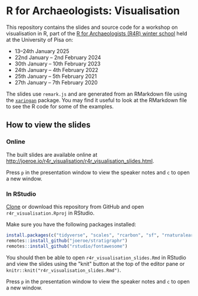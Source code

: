 # R for Archaeologists: Visualisation

This repository contains the slides and source code for a workshop on visualisation in R, part of the [R for Archaeologists (R4R) winter school](http://www.mappaproject.org/r4rchaeologists/) held at the University of Pisa on:

* 13–24th January 2025
* 22nd January – 2nd February 2024
* 30th January – 10th February 2023
* 24th January – 4th February 2022
* 25th January – 5th February 2021
* 27th January – 7th February 2020

The slides use `remark.js` and are generated from an RMarkdown file using the [`xaringan`](https://github.com/yihui/xaringan) package. 
You may find it useful to look at the RMarkdown file to see the R code for some of the examples.

## How to view the slides

### Online

The built slides are available online at <http://joeroe.io/r4r_visualisation/r4r_visualisation_slides.html>.

Press `p` in the presentation window to view the speaker notes and `c` to open a new window.

### In RStudio

[Clone](https://help.github.com/en/github/creating-cloning-and-archiving-repositories/cloning-a-repository) or download this repository from GitHub and open `r4r_visualisation.Rproj` in RStudio.

Make sure you have the following packages installed:

```r
install.packages(c("tidyverse", "scales", "rcarbon", "sf", "rnaturalearth", "tidygraph", "ggraph", "remotes", "gt", "archdata", "raster", "xaringan", "xaringanthemer"))
remotes::install_github("joeroe/stratigraphr")
remotes::install_github("rstudio/fontawesome")
```

You should then be able to open `r4r_visualisation_slides.Rmd` in RStudio and view the slides using the "knit" button at the top of the editor pane or `knitr::knit("r4r_visualisation_slides.Rmd")`.

Press `p` in the presentation window to view the speaker notes and `c` to open a new window.
